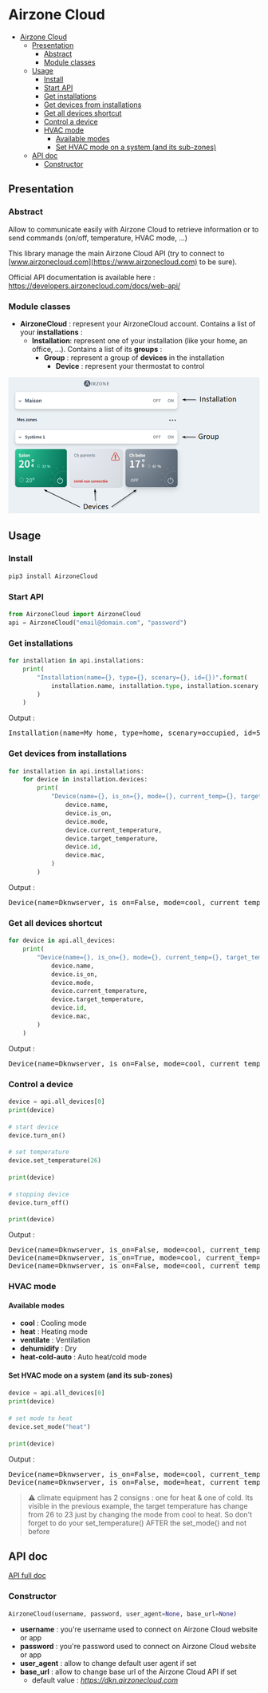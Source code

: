 # Airzone Cloud

- [Airzone Cloud](#airzone-cloud)
  - [Presentation](#presentation)
    - [Abstract](#abstract)
    - [Module classes](#module-classes)
  - [Usage](#usage)
    - [Install](#install)
    - [Start API](#start-api)
    - [Get installations](#get-installations)
    - [Get devices from installations](#get-devices-from-installations)
    - [Get all devices shortcut](#get-all-devices-shortcut)
    - [Control a device](#control-a-device)
    - [HVAC mode](#hvac-mode)
      - [Available modes](#available-modes)
      - [Set HVAC mode on a system (and its sub-zones)](#set-hvac-mode-on-a-system-and-its-sub-zones)
  - [API doc](#api-doc)
    - [Constructor](#constructor)

## Presentation

### Abstract

Allow to communicate easily with Airzone Cloud to retrieve information or to send commands (on/off, temperature, HVAC mode, ...)

This library manage the main Airzone Cloud API (try to connect to [www.airzonecloud.com](https://www.airzonecloud.com) to be sure).

Official API documentation is available here : https://developers.airzonecloud.com/docs/web-api/

### Module classes

- **AirzoneCloud** : represent your AirzoneCloud account. Contains a list of your **installations** :
  - **Installation**: represent one of your installation (like your home, an office, ...). Contains a list of its **groups** :
    - **Group** : represent a group of **devices** in the installation
      - **Device** : represent your thermostat to control

![Airzonecloud tree elements](airzonecloud_tree_elements.png)

## Usage

### Install

```bash
pip3 install AirzoneCloud
```

### Start API

```python
from AirzoneCloud import AirzoneCloud
api = AirzoneCloud("email@domain.com", "password")
```

### Get installations

```python
for installation in api.installations:
    print(
        "Installation(name={}, type={}, scenary={}, id={})".format(
            installation.name, installation.type, installation.scenary, installation.id
        )
    )
```

Output :

<pre>
Installation(name=My home, type=home, scenary=occupied, id=5d592c14646b6d798ccc2aaa)
</pre>

### Get devices from installations

```python
for installation in api.installations:
    for device in installation.devices:
        print(
            "Device(name={}, is_on={}, mode={}, current_temp={}, target_temp={}, id={}, mac={})".format(
                device.name,
                device.is_on,
                device.mode,
                device.current_temperature,
                device.target_temperature,
                device.id,
                device.mac,
            )
        )
```

Output :

<pre>
Device(name=Dknwserver, is_on=False, mode=cool, current_temp=25.0, target_temp=26.0, id=5ab1875a651241708814575681, mac=AA:BB:CC:DD:EE:FF)
</pre>

### Get all devices shortcut

```python
for device in api.all_devices:
    print(
        "Device(name={}, is_on={}, mode={}, current_temp={}, target_temp={}, id={}, mac={})".format(
            device.name,
            device.is_on,
            device.mode,
            device.current_temperature,
            device.target_temperature,
            device.id,
            device.mac,
        )
    )
```

Output :

<pre>
Device(name=Dknwserver, is_on=False, mode=cool, current_temp=25.0, target_temp=26.0, id=5ab1875a651241708814575681, mac=AA:BB:CC:DD:EE:FF)
</pre>

### Control a device

```python
device = api.all_devices[0]
print(device)

# start device
device.turn_on()

# set temperature
device.set_temperature(26)

print(device)

# stopping device
device.turn_off()

print(device)
```

Output :

<pre>
Device(name=Dknwserver, is_on=False, mode=cool, current_temp=25.0, target_temp=30.0)
Device(name=Dknwserver, is_on=True, mode=cool, current_temp=25.0, target_temp=26.0)
Device(name=Dknwserver, is_on=False, mode=cool, current_temp=25.0, target_temp=26.0)
</pre>

### HVAC mode

#### Available modes

- **cool** : Cooling mode
- **heat** : Heating mode
- **ventilate** : Ventilation
- **dehumidify** : Dry
- **heat-cold-auto** : Auto heat/cold mode

#### Set HVAC mode on a system (and its sub-zones)

```python
device = api.all_devices[0]
print(device)

# set mode to heat
device.set_mode("heat")

print(device)
```

Output :

<pre>
Device(name=Dknwserver, is_on=False, mode=cool, current_temp=25.0, target_temp=26.0)
Device(name=Dknwserver, is_on=False, mode=heat, current_temp=25.0, target_temp=23.0)
</pre>

> :warning: climate equipment has 2 consigns : one for heat & one of cold.
> Its visible in the previous example, the target temperature has change from 26 to 23 just by changing the mode from cool to heat.
> So don't forget to do your set_temperature() AFTER the set_mode() and not before

## API doc

[API full doc](API.md)

### Constructor

```python
AirzoneCloud(username, password, user_agent=None, base_url=None)
```

- **username** : you're username used to connect on Airzone Cloud website or app
- **password** : you're password used to connect on Airzone Cloud website or app
- **user_agent** : allow to change default user agent if set
- **base_url** : allow to change base url of the Airzone Cloud API if set
  - default value : _https://dkn.airzonecloud.com_
